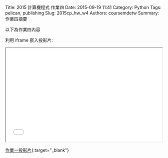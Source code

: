 Title: 2015 計算機程式 作業四
Date: 2015-09-19 11:41
Category: Python
Tags: pelican, publishing
Slug: 2015cp_hw_w4
Authors: coursemdetw
Summary: 作業四摘要

以下為作業四內容

利用 iframe 嵌入投影片:

<iframe src="40423113_cp_w4_p.html" width="500" height="300"></iframe>

[作業一投影片](40423113_cp_w4_p.html){:target="_blank"}

